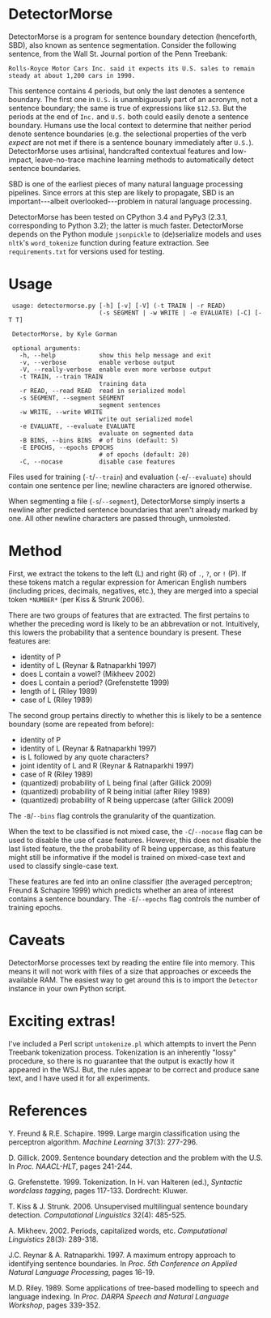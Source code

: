 DetectorMorse
=============

DetectorMorse is a program for sentence boundary detection (henceforth, SBD), also known as sentence segmentation. Consider the following sentence, from the Wall St. Journal portion of the Penn Treebank:

    Rolls-Royce Motor Cars Inc. said it expects its U.S. sales to remain
    steady at about 1,200 cars in 1990.

This sentence contains 4 periods, but only the last denotes a sentence boundary. The first one in `U.S.` is unambiguously part of an acronym, not a sentence boundary; the same is true of expressions like `$12.53`. But the periods at the end of `Inc.` and `U.S.` both could easily denote a sentence boundary. Humans use the local context to determine that neither period denote sentence boundaries (e.g. the selectional properties of the verb _expect_ are not met if there is a sentence bounary immediately after `U.S.`). DetectorMorse uses artisinal, handcrafted contextual features and low-impact, leave-no-trace machine learning methods to automatically detect sentence boundaries.

SBD is one of the earliest pieces of many natural language processing pipelines. Since errors at this step are likely to propagate, SBD is an important---albeit overlooked---problem in natural language processing.

DetectorMorse has been tested on CPython 3.4 and PyPy3 (2.3.1, corresponding to Python 3.2); the latter is much faster. DetectorMorse depends on the Python module `jsonpickle` to (de)serialize models and uses `nltk`'s `word_tokenize` function during feature extraction. See `requirements.txt` for versions used for testing.

Usage
=====

     usage: detectormorse.py [-h] [-v] [-V] (-t TRAIN | -r READ)
                             (-s SEGMENT | -w WRITE | -e EVALUATE) [-C] [-T T]
     
     DetectorMorse, by Kyle Gorman
     
     optional arguments:
       -h, --help            show this help message and exit
       -v, --verbose         enable verbose output
       -V, --really-verbose  enable even more verbose output
       -t TRAIN, --train TRAIN
                             training data
       -r READ, --read READ  read in serialized model
       -s SEGMENT, --segment SEGMENT
                             segment sentences
       -w WRITE, --write WRITE
                             write out serialized model
       -e EVALUATE, --evaluate EVALUATE
                             evaluate on segmented data
       -B BINS, --bins BINS  # of bins (default: 5)
       -E EPOCHS, --epochs EPOCHS
                             # of epochs (default: 20)
       -C, --nocase          disable case features
        

Files used for training (`-t`/`--train`) and evaluation (`-e`/`--evaluate`) should contain one sentence per line; newline characters are ignored otherwise.

When segmenting a file (`-s`/`--segment`), DetectorMorse simply inserts a newline after predicted sentence boundaries that aren't already marked by one. All other newline characters are passed through, unmolested.

Method
======

First, we extract the tokens to the left (L) and right (R) of `.`, `?`, or `!` (P).
If these tokens match a regular expression for American English numbers (including prices, decimals, negatives, etc.), they are merged into a special token `*NUMBER*` (per Kiss & Strunk 2006).

There are two groups of features that are extracted. The first pertains to whether the preceding word is likely to be an abbrevation or not. Intuitively, this lowers the probability that a sentence boundary is present. These features are:

* identity of P
* identity of L (Reynar & Ratnaparkhi 1997)
* does L contain a vowel? (Mikheev 2002)
* does L contain a period? (Grefenstette 1999)
* length of L (Riley 1989)
* case of L (Riley 1989)

The second group pertains directly to whether this is likely to be a sentence boundary (some are repeated from before):

* identity of P
* identity of L (Reynar & Ratnaparkhi 1997)
* is L followed by any quote characters?
* joint identity of L and R (Reynar & Ratnaparkhi 1997)
* case of R (Riley 1989)
* (quantized) probability of L being final (after Gillick 2009)
* (quantized) probability of R being initial (after Riley 1989)
* (quantized) probability of R being uppercase (after Gillick 2009)

The `-B`/`--bins` flag controls the granularity of the quantization.

When the text to be classified is not mixed case, the `-C`/`--nocase` flag can be used to disable the use of case features. However, this does not disable the last listed feature, the the probability of R being uppercase, as this feature might still be informative if the model is trained on mixed-case text and used to classify single-case text.

These features are fed into an online classifier (the averaged perceptron; Freund & Schapire 1999) which predicts whether an area of interest contains a sentence boundary. The `-E`/`--epochs` flag controls the number of training epochs.

Caveats
=======

DetectorMorse processes text by reading the entire file into memory. This means it will not work with files of a size that approaches or exceeds the available RAM. The easiest way to get around this is to import the `Detector` instance in your own Python script.

Exciting extras!
================

I've included a Perl script `untokenize.pl` which attempts to invert the Penn Treebank tokenization process. Tokenization is an inherently "lossy" procedure, so there is no guarantee that the output is exactly how it appeared in the WSJ. But, the rules appear to be correct and produce sane text, and I have used it for all experiments.

References
==========

Y. Freund & R.E. Schapire. 1999. Large margin classification using the perceptron algorithm. _Machine Learning_ 37(3): 277-296.

D. Gillick. 2009. Sentence boundary detection and the problem with the U.S. In _Proc. NAACL-HLT_, pages 241-244.

G. Grefenstette. 1999. Tokenization. In H. van Halteren (ed.), _Syntactic wordclass tagging_, pages 117-133. Dordrecht: Kluwer.

T. Kiss & J. Strunk. 2006. Unsupervised multilingual sentence boundary detection. _Computational Linguistics_ 32(4): 485-525.

A. Mikheev. 2002. Periods, capitalized words, etc. _Computational Linguistics_ 28(3): 289-318.

J.C. Reynar & A. Ratnaparkhi. 1997. A maximum entropy approach to identifying sentence boundaries. In _Proc. 5th Conference on Applied Natural Language Processing_, pages 16-19.

M.D. Riley. 1989. Some applications of tree-based modelling to speech and language indexing. In _Proc. DARPA Speech and Natural Language Workshop_, pages 339-352.
